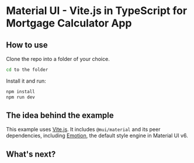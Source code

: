 # Material UI - Vite.js in TypeScript for Mortgage Calculator App

## How to use

Clone the repo into a folder of your choice.

<!-- #default-branch-switch -->

```bash
cd to the folder
```

Install it and run:

```bash
npm install
npm run dev
```



## The idea behind the example

This example uses [Vite.js](https://github.com/vitejs/vite).
It includes `@mui/material` and its peer dependencies, including [Emotion](https://emotion.sh/docs/introduction), the default style engine in Material UI v6.

## What's next?

<!-- #default-branch-switch -->
